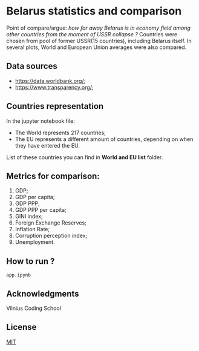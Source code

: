 # Belarus statistics and comparison
Point of compare/argue: *how far away Belarus is in economy field among other countries from the moment of USSR collapse ?*
Countries were chosen from pool of former USSR(15 countries), including Belarus itself.
In several plots, World and European Union averages were also compared.

## Data sources
* https://data.worldbank.org/;
* https://www.transparency.org/;

## Countries representation
In the jupyter notebook file:
* The World represents 217 countries;
* The EU represents a different amount of countries, depending on when they have entered the EU.

List of these countries you can find in **World and EU list** folder.

## Metrics for comparison:
1) GDP;
2) GDP per capita;
3) GDP PPP;
4) GDP PPP per capita;
5) GINI index;
6) Foreign Exchange Reserves;
7) Inflation Rate;
8) Corruption perception index;
9) Unemployment.

## How to run ?
`app.ipynb`

## Acknowledgments
Vilnius Coding School

## License
[MIT](https://choosealicense.com/licenses/mit/)

